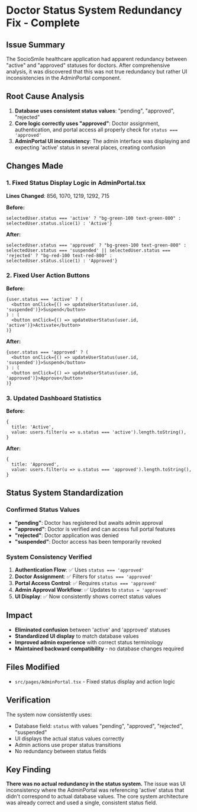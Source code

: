 # Doctor Status System Redundancy Fix - Complete

## Issue Summary
The SocioSmile healthcare application had apparent redundancy between "active" and "approved" statuses for doctors. After comprehensive analysis, it was discovered that this was not true redundancy but rather UI inconsistencies in the AdminPortal component.

## Root Cause Analysis
1. **Database uses consistent status values**: "pending", "approved", "rejected"
2. **Core logic correctly uses "approved"**: Doctor assignment, authentication, and portal access all properly check for `status === 'approved'`
3. **AdminPortal UI inconsistency**: The admin interface was displaying and expecting 'active' status in several places, creating confusion

## Changes Made

### 1. Fixed Status Display Logic in AdminPortal.tsx
**Lines Changed**: 856, 1070, 1219, 1292, 715

**Before:**
```tsx
selectedUser.status === 'active' ? "bg-green-100 text-green-800" :
selectedUser.status.slice(1) : 'Active'}
```

**After:**
```tsx
selectedUser.status === 'approved' ? "bg-green-100 text-green-800" :
selectedUser.status === 'suspended' || selectedUser.status === 'rejected' ? "bg-red-100 text-red-800" :
selectedUser.status.slice(1) : 'Approved'}
```

### 2. Fixed User Action Buttons
**Before:**
```tsx
{user.status === 'active' ? (
  <button onClick={() => updateUserStatus(user.id, 'suspended')}>Suspend</button>
) : (
  <button onClick={() => updateUserStatus(user.id, 'active')}>Activate</button>
)}
```

**After:**
```tsx
{user.status === 'approved' ? (
  <button onClick={() => updateUserStatus(user.id, 'suspended')}>Suspend</button>
) : (
  <button onClick={() => updateUserStatus(user.id, 'approved')}>Approve</button>
)}
```

### 3. Updated Dashboard Statistics
**Before:**
```tsx
{
  title: 'Active',
  value: users.filter(u => u.status === 'active').length.toString(),
}
```

**After:**
```tsx
{
  title: 'Approved',
  value: users.filter(u => u.status === 'approved').length.toString(),
}
```

## Status System Standardization

### Confirmed Status Values
- **"pending"**: Doctor has registered but awaits admin approval
- **"approved"**: Doctor is verified and can access full portal features
- **"rejected"**: Doctor application was denied
- **"suspended"**: Doctor access has been temporarily revoked

### System Consistency Verified
1. **Authentication Flow**: ✅ Uses `status === 'approved'`
2. **Doctor Assignment**: ✅ Filters for `status === 'approved'`
3. **Portal Access Control**: ✅ Requires `status === 'approved'`
4. **Admin Approval Workflow**: ✅ Updates to `status = 'approved'`
5. **UI Display**: ✅ Now consistently shows correct status values

## Impact
- **Eliminated confusion** between 'active' and 'approved' statuses
- **Standardized UI display** to match database values
- **Improved admin experience** with correct status terminology
- **Maintained backward compatibility** - no database changes required

## Files Modified
- `src/pages/AdminPortal.tsx` - Fixed status display and action logic

## Verification
The system now consistently uses:
- Database field: `status` with values "pending", "approved", "rejected", "suspended"
- UI displays the actual status values correctly
- Admin actions use proper status transitions
- No redundancy between status fields

## Key Finding
**There was no actual redundancy in the status system.** The issue was UI inconsistency where the AdminPortal was referencing 'active' status that didn't correspond to actual database values. The core system architecture was already correct and used a single, consistent status field.
